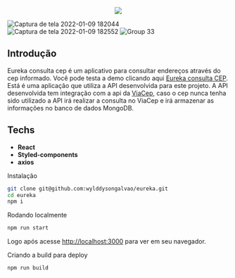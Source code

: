 <p align="center">
  <img src="https://user-images.githubusercontent.com/32370873/148723091-7533f38b-502b-4cde-86e2-3be71800870c.png">
</p>

![Captura de tela 2022-01-09 182044](https://user-images.githubusercontent.com/32370873/148721790-6605f5c6-8ceb-4bd9-9579-e2a8a73c9ebf.png)
![Captura de tela 2022-01-09 182552](https://user-images.githubusercontent.com/32370873/148721794-b58d84ff-7147-4052-b7e8-10a98ce25af6.png)
![Group 33](https://user-images.githubusercontent.com/32370873/148723303-1167512d-1832-409f-8844-f83d5c739a38.png)

## Introdução

Eureka consulta cep é um aplicativo para consultar endereços através do cep informado. Você pode testa a demo clicando aqui [Eureka consulta CEP](https://eurekaconsultacep.herokuapp.com/). Está é uma aplicação que utiliza a API desenvolvida para este projeto. A API desenvolvida tem integração com a api da [ViaCep](https://viacep.com.br/), caso o cep nunca tenha sido utilizado a API irá realizar a consulta no ViaCep e irá armazenar as informações no banco de dados MongoDB.

## Techs
- **React**
- **Styled-components**
- **axios**

Instalação
```bash
git clone git@github.com:wylddysongalvao/eureka.git
cd eureka
npm i
```
Rodando localmente
```bash
npm run start
```
Logo após acesse [http://localhost:3000](http://localhost:3000) para ver em seu navegador.

Criando a build para deploy

```bash
npm run build
```
